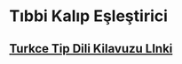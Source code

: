 # Tıbbi Kalıp Eşleştirici

## [Turkce Tip Dili Kilavuzu LInki](http://turkoloji.cu.edu.tr/INDIR/trk-tipdili-kilavuz.pdf)